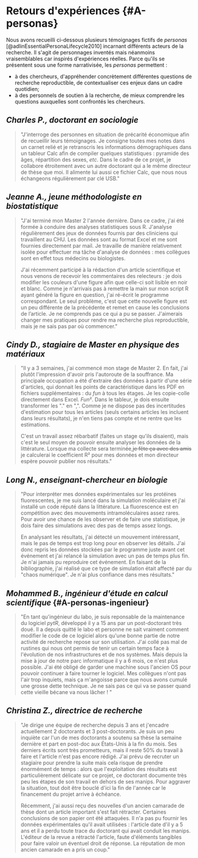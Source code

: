 # Retours d'expériences {#A-personas}

Nous avons recueilli ci-dessous plusieurs témoignages fictifs de
*personas* [@adlinEssentialPersonaLifecycle2010] incarnant différents acteurs de la recherche. Il s'agit de
personnages inventés mais néanmoins vraisemblables car inspirés d'expériences réelles. Parce qu'ils se présentent sous une forme
narrativisée, les *personas* permettent :

- à des chercheurs, d'appréhender concrètement différentes questions
  de recherche reproductible, de contextualiser ces enjeux dans un
  cadre quotidien;
- à des personnels de soutien à la recherche, de mieux comprendre les
  questions auxquelles sont confrontés les chercheurs.

## *Charles P., doctorant en sociologie*
> "J'interroge des personnes en situation de précarité économique afin
> de recueillir leurs témoignages. Je consigne toutes mes notes dans
> un carnet relié et je retranscris les informations démographiques
> dans un tableur Calc afin de compiler quelques statistiques :
> pyramide des âges, répartition des sexes, *etc*. Dans le cadre de ce
> projet, je collabore étroitement avec un autre doctorant qui a le
> même directeur de thèse que moi. Il alimente lui aussi ce fichier
> Calc, que nous nous échangeons régulièrement par clé USB."
>

## *Jeanne A., jeune méthodologiste en biostatistique*
> "J'ai terminé mon Master 2 l'année dernière. Dans ce cadre, j'ai été
> formée à conduire des analyses statistiques sous R. J'analyse
> régulièrement des jeux de données fournis par des cliniciens qui
> travaillent au CHU. Les données sont au format Excel et me sont
> fournies directement par mail. Je travaille de manière relativement
> isolée pour effectuer ma tâche d'analyse de données : mes collègues
> sont en effet tous médecins ou biologistes.
>
> J'ai récemment participé à la rédaction d'un article scientifique et
> nous venons de recevoir les commentaires des relecteurs : je dois
> modifier les couleurs d'une figure afin que celle-ci soit lisible en
> noir et blanc. Comme je n'arrivais pas à remettre la main sur mon
> script R ayant généré la figure en question, j'ai ré-écrit le
> programme correspondant. Le seul problème, c'est que cette nouvelle
> figure est un peu différente de la précédente et remet en cause les
> conclusions de l’article. Je ne comprends pas ce qui a pu se
> passer. J'aimerais changer mes pratiques pour rendre ma recherche
> plus reproductible, mais je ne sais pas par où commencer."
>

## *Cindy D., stagiaire de Master en physique des matériaux*
> "Il y a 3 semaines, j'ai commencé mon stage de Master 2. En fait,
> j'ai plutôt l'impression d'avoir pris l'autoroute de la
> souffrance. Ma principale occupation a été d'extraire des données à
> partir d'une série d'articles, qui donnait les points de
> caractéristique dans les PDF en fichiers supplémentaires : du *fun*
> à tous les étages. Je les copie-colle directement dans
> Excel. *Fun*². Dans le tableur, je dois ensuite transformer les "." en
> ",". Comme je ne dispose pas des incertitudes d'estimation pour tous
> les articles (seuls certains articles les incluent dans leurs
> résultats), je n'en tiens pas compte et ne rentre que les
> estimations.
>
> C'est un travail assez rébarbatif (faites un stage qu'ils
> disaient), mais c'est le seul moyen de pouvoir ensuite analyser les
> données de la littérature. Lorsque ma collecte sera terminée,~~je
> fête ça avec des amis~~ je calculerai le coefficient R² pour mes
> données et mon directeur espère pouvoir publier nos résultats."
> 

## *Long N., enseignant-chercheur en biologie*
> "Pour interpréter mes données expérimentales sur les protéines
> fluorescentes, je me suis lancé dans la simulation moléculaire et
> j'ai installé un code réputé dans la littérature.  La fluorescence
> est en compétition avec des mouvements intramoléculaires assez
> rares. Pour avoir une chance de les observer et de faire une
> statistique, je dois faire des simulations avec des pas de temps
> assez longs.
>
> En analysant les résultats, j'ai détecté un mouvement intéressant,
> mais le pas de temps est trop long pour en observer les détails.
> J'ai donc repris les données stockées par le programme juste avant
> cet événement et j'ai relancé la simulation avec un pas de temps
> plus fin.  Je n'ai jamais pu reproduire cet événement.  En faisant
> de la bibliographie, j'ai réalisé que ce type de simulation était
> affecté par du "chaos numérique". Je n'ai plus confiance dans mes
> résultats."
> 

## *Mohammed B., ingénieur d'étude en calcul scientifique*  {#A-personas-ingenieur}
> "En tant qu'ingénieur du labo, je suis reponsable de la maintenance
> du logiciel *pytR*, développé il y a 15 ans par un post-doctorant
> très doué. Il a depuis quitté le labo et personne ne sait vraiment
> comment modifier le code de ce logiciel alors qu'une bonne partie de
> notre activité de recherche repose sur son utilisation. J'ai collé
> pas mal de rustines qui nous ont permis de tenir un certain temps
> face à l'évolution de nos infrastructures et de nos systèmes. Mais
> depuis la mise à jour de notre parc informatique il y a 6 mois, ce
> n'est plus possible. J'ai été obligé de garder une machine sous
> l'ancien OS pour pouvoir continuer à faire tourner le logiciel. Mes
> collègues n'ont pas l'air trop inquiets, mais ça m'angoisse parce
> que nous avons cumulé une grosse dette technique. Je ne sais pas ce
> qui va se passer quand cette vieille bécane va nous lâcher ! "
> 

## *Christina Z., directrice de recherche*
> "Je dirige une équipe de recherche depuis 3 ans et j'encadre
> actuellement 2 doctorants et 3 post-doctorants. Je suis un peu
> inquiète car l'un de mes doctorants a soutenu sa thèse la semaine
> dernière et part en post-doc aux États-Unis à la fin du mois. Ses
> derniers écrits sont très prometteurs, mais il reste 50% du
> travail à faire et l'article n'est pas encore rédigé. J'ai prévu de
> recruter un stagiaire pour prendre la suite mais cela risque de
> prendre énormément de temps : alors que l'exploitation des résultats
> est particulièrement délicate sur ce projet, ce doctorant documente
> très peu les étapes de son travail en dehors de ses manips. Pour
> aggraver la situation, tout doit être bouclé d'ici la fin de l'année
> car le financement du projet arrive à échéance.
> 
> Récemment, j'ai aussi reçu des nouvelles d'un ancien camarade
> de thèse dont un article important s'est fait rétracter. Certaines
> conclusions de son papier ont été attaquées. Il n'a pas pu fournir
> les données expérimentales qu'il avait utilisées : l'article date
> d'il y a 5 ans et il a perdu toute trace du doctorant qui avait
> conduit les manips. L'éditeur de la revue a rétracté l'article,
> faute d'éléments tangibles pour faire valoir un éventuel droit de
> réponse. La réputation de mon ancien camarade en a pris un coup."
>

